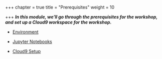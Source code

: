 +++
chapter = true
title = "Prerequisites"
weight = 10

+++
**_In this module, we'll go through the prerequisites for the workshop, and set up a Cloud9 workspace for the workshop._**

* [Environment](https://sagemaker-workshop.netlify.app/prerequisites/prerequisites.html)


* [Jupyter Notebooks](https://sagemaker-workshop.netlify.app/prerequisites/jupyter.html)


* [Cloud9 Setup]()